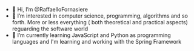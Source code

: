 - 👋 Hi, I’m @RaffaelloFornasiere
- 👀 I’m interested in computer science, programming, algorithms and so forth. More or less everything (
both theoretical and practical aspects) reguarding the software world
- 🌱 I’m currently learning JavaScript and Python as programming languages and I'm learning 
and working with the Spring Framework
<!--- 💞️ I’m looking to collaborate on ... 
- 📫 How to reach me ... --->

<!---
RaffaelloFornasiere/RaffaelloFornasiere is a ✨ special ✨ repository because its `README.md` (this file) appears on your GitHub profile.
You can click the Preview link to take a look at your changes.
--->
